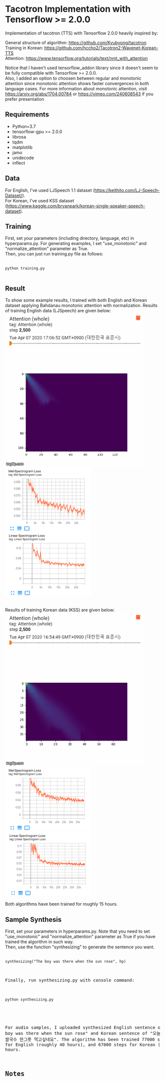 # Tacotron Implementation with Tensorflow >= 2.0.0
Implementation of tacotron (TTS) with Tensorflow 2.0.0 heavily inspired by: </br>

General structure of algorithm: https://github.com/Kyubyong/tacotron </br>
Training in Korean: https://github.com/hccho2/Tacotron2-Wavenet-Korean-TTS </br>
Attention: https://www.tensorflow.org/tutorials/text/nmt_with_attention </br>

Notice that I haven't used tensorflow_addon library since it doesn't seem to be fully compatible with Tensorflow >= 2.0.0. </br>
Also, I added an option to choosen between regular and monotonic attention since monotonic attention shows faster convergences in both language cases. For more information about monotonic attention, visit https://arxiv.org/abs/1704.00784 or https://vimeo.com/240608543 if you prefer presentation </br>

## Requirements
* Python=3.7
* tensorflow-gpu >= 2.0.0
* librosa
* tqdm
* matplotlib
* jamo
* unidecode
* inflect

## Data
For English, I've used LJSpeech 1.1 dataset (https://keithito.com/LJ-Speech-Dataset/). </br>
For Korean, I've used KSS dataset (https://www.kaggle.com/bryanpark/korean-single-speaker-speech-dataset). </br>

## Training

First, set your parameters (including directory, language, etc) in hyperparams.py. For generating examples, I set "use_monotonic" and "normalize_attention" parameter as True. </br>
Then, you can just run training.py file as follows: </br>
<pre>
<code> 
python training.py 
</code>
</pre>

## Result
To show some example results, I trained with both English and Korean dataset applying Bahdanau monotonic attention with normalization.
Results of training English data (LJSpeech) are given below: </br>
![Alt Text](https://github.com/dabsdamoon/gif_save/blob/master/tacotron_English.gif) </br>
![Alt Text](https://github.com/dabsdamoon/gif_save/blob/master/tacotron_English_mel.png)
![Alt Text](https://github.com/dabsdamoon/gif_save/blob/master/tacotron_English_linear.png) </br>
</br>

Results of training Korean data (KSS) are given below: </br>
![Alt Text](https://github.com/dabsdamoon/gif_save/blob/master/tacotron_Korean.gif) </br>
![Alt Text](https://github.com/dabsdamoon/gif_save/blob/master/tacotron_Korean_mel.png)
![Alt Text](https://github.com/dabsdamoon/gif_save/blob/master/tacotron_Korean_linear.png) </br>

Both algorithms have been trained for roughly 15 hours.

## Sample Synthesis

First, set your parameters in hyperparams.py. Note that you need to set "use_monotonic" and "normalize_attention" parameter as True if you have trained the algorithm in such way. </br>
Then, use the function "synthesizing" to generate the sentence you want. </br>

<pre>
<code>
synthesizing("The boy was there when the sun rose", hp)
</code>
<pre>

Finally, run synthesizing.py with console command:

<pre>
<code> 
python synthesizing.py 
</code>
</pre>

For audio samples, I uploaded synthesized English sentence of "The boy was there when the sun rose" and Korean sentence of "오늘 점심은 쌀국수 한그릇 먹고싶네요". The algorithm has been trained 77000 steps for English (roughly 40 hours), and 67000 steps for Korean (roughly 15 hours. </br> 

## Notes
